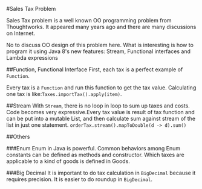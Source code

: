 #Sales Tax Problem

Sales Tax problem is a well known OO programming problem from Thoughtworks. It appeared many years ago and there are many
discussions on Internet.

No to discuss OO design of this problem here. What is interesting is how to program it using Java 8's new features: Stream, Functional interfaces and Lambda expressions

##Function, Functional Interface
First, each tax is a perfect example of <code>Function</code>.

Every tax is a <code>Function</code> and run this function to get the tax value. Calculating one tax is like:<code>Taxes.importTax().apply(item)</code>. 

##Stream
With <code>Stream</code>, there is no loop in loop to sum up taxes and costs. Code becomes very expressive.Every tax value is result of tax function and can be put into a mutable List, and then calculate sum against stream of the list in just one statement. <code>orderTax.stream().mapToDouble(d -> d).sum()</code>

##Others

###Enum
Enum in Java is powerful. Common behaviors among Enum constants can be defined as methods and constructor. Which taxes are applicable to a kind of goods is defined in Goods.

###Big Decimal
It is important to do tax calculation in <code>BigDecimal</code> because it requires precision. It is easier to do roundup in <code>BigDecimal</code>.    


